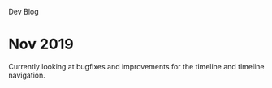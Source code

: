Dev Blog

# Nov 2019

Currently looking at bugfixes and improvements for the timeline and timeline navigation.
